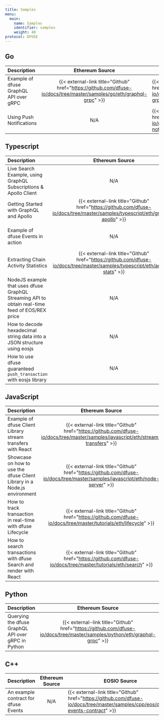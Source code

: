 ```yaml
---
title: Samples
menu:
  main:
    name: Samples
    identifier: samples
    weight: 40
protocol: DFUSE
---
```


<!-- TODO: USE CRYPTO ICONS for headers -->

## Go

| Description                            |                                                   Ethereum Source                                                    | EOSIO Source                                                                                                              |
| :------------------------------------- | :------------------------------------------------------------------------------------------------------------------: | ------------------------------------------------------------------------------------------------------------------------- |
| Example of dfuse GraphQL API over gRPC | {{< external-link title="Github" href="https://github.com/dfuse-io/docs/tree/master/samples/go/eth/graphql-grpc" >}} | {{< external-link title="Github" href="https://github.com/dfuse-io/docs/tree/master/samples/go/eos/graphql-grpc" >}}      |
| Using Push Notifications               |                                                         N/A                                                          | {{< external-link title="Github" href="https://github.com/dfuse-io/docs/tree/master/samples/go/eos/push-notification" >}} |

## Typescript

| Description                                                                                    |                                                        Ethereum Source                                                         |                                                            EOSIO Source                                                             |
| :--------------------------------------------------------------------------------------------- | :----------------------------------------------------------------------------------------------------------------------------: | :---------------------------------------------------------------------------------------------------------------------------------: |
| Live Search Example, using GraphQL Subscriptions & Apollo Client                               |                                   N/A <!-- NEED EQUIVALENT OF ACTION RATES TO AGGREGATE -->                                    | {{< external-link title="Github" href="https://github.com/dfuse-io/docs/tree/master/samples/typescript/eos/stream-action-rates" >}} |
| Getting Started with GraphQL and Apollo                                                        | {{< external-link title="Github" href="https://github.com/dfuse-io/docs/tree/master/samples/typescript/eth/graphql-apollo" >}} |   {{< external-link title="Github" href="https://github.com/dfuse-io/docs/tree/master/samples/typescript/eos/graphql-apollo" >}}    |
| Example of dfuse Events in action                                                              |                                                              N/A                                                               |    {{< external-link title="Github" href="https://github.com/dfuse-io/docs/tree/master/samples/typescript/eos/dfuse-events" >}}     |
| Extracting Chain Activity Statistics                                                           | {{< external-link title="Github" href="https://github.com/dfuse-io/docs/tree/master/samples/typescript/eth/activity-stats" >}} |   {{< external-link title="Github" href="https://github.com/dfuse-io/docs/tree/master/samples/typescript/eos/activity-stats" >}}    |
| NodeJS example that uses dfuse GraphQL Streaming API to obtain real-time feed of EOS/REX price |                                                              N/A                                                               |     {{< external-link title="Github" href="https://github.com/dfuse-io/docs/tree/master/samples/typescript/eos/price-feed" >}}      |
| How to decode hexadecimal string data into a JSON structure using eosjs                        |                                                              N/A                                                               |     {{< external-link title="Github" href="https://github.com/dfuse-io/docs/tree/master/samples/typescript/eos/decode-hex" >}}      |
| How to use dfuse guaranteed `push_transaction` with eosjs library                              |                                                              N/A                                                               |       {{< external-link title="Github" href="https://github.com/dfuse-io/docs/tree/master/tutorials/eos/push-guaranteed" >}}        |

## JavaScript

| Description                                                              |                                                         Ethereum Source                                                          | EOSIO Source                                                                                                                     |
| :----------------------------------------------------------------------- | :------------------------------------------------------------------------------------------------------------------------------: | -------------------------------------------------------------------------------------------------------------------------------- |
| Example of dfuse Client Library stream transfers with React              | {{< external-link title="Github" href="https://github.com/dfuse-io/docs/tree/master/samples/javascript/eth/stream-transfers" >}} | {{< external-link title="Github" href="https://github.com/dfuse-io/docs/tree/master/samples/javascript/eos/stream-transfers" >}} |
| Showcase on how to use the dfuse Client Library in a Node.js environment |   {{< external-link title="Github" href="https://github.com/dfuse-io/docs/tree/master/samples/javascript/eth/node-server" >}}    | {{< external-link title="Github" href="https://github.com/dfuse-io/docs/tree/master/samples/javascript/eos/node-server" >}}      |
| How to track transaction in real-time with dfuse Lifecycle               |         {{< external-link title="Github" href="https://github.com/dfuse-io/docs/tree/master/tutorials/eth/lifecycle" >}}         | N/A                                                                                                                              |
| How to search transactions with dfuse Search and render with React       |          {{< external-link title="Github" href="https://github.com/dfuse-io/docs/tree/master/tutorials/eth/search" >}}           | N/A <!-- Migrate?-->                                                                                                             |

## Python

| Description                                        |                                                     Ethereum Source                                                      | EOSIO Source                                                                                                             |
| :------------------------------------------------- | :----------------------------------------------------------------------------------------------------------------------: | ------------------------------------------------------------------------------------------------------------------------ |
| Querying the dfuse GraphQL API over gRPC in Python | {{< external-link title="Github" href="https://github.com/dfuse-io/docs/tree/master/samples/python/eth/graphql-grpc" >}} | {{< external-link title="Github" href="https://github.com/dfuse-io/docs/tree/master/samples/python/eos/graphql-grpc" >}} |

## C++

| Description                          | Ethereum Source | EOSIO Source                                                                                                                   |
| :----------------------------------- | :-------------: | ------------------------------------------------------------------------------------------------------------------------------ |
| An example contract for dfuse Events |       N/A       | {{< external-link title="Github" href="https://github.com/dfuse-io/docs/tree/master/samples/cpp/eos/dfuse-events-contract" >}} |
